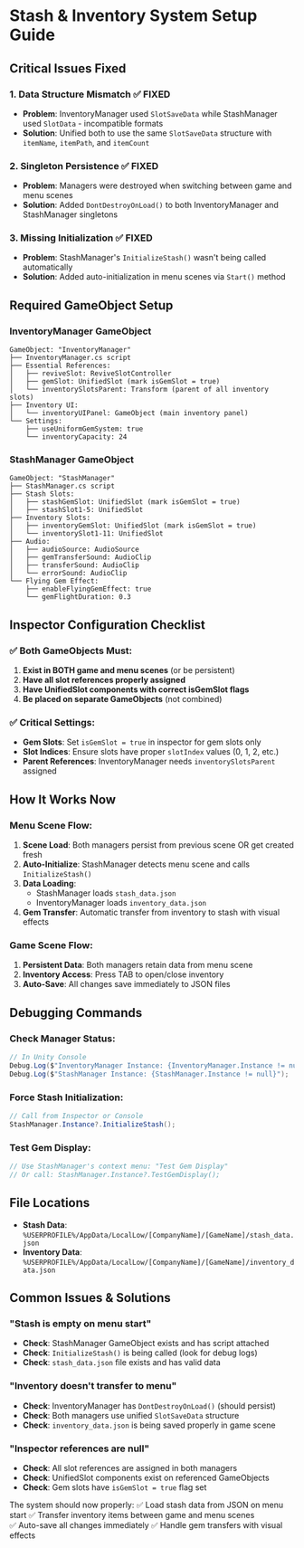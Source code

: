 # Stash & Inventory System Setup Guide

## Critical Issues Fixed

### 1. Data Structure Mismatch ✅ FIXED
- **Problem**: InventoryManager used `SlotSaveData` while StashManager used `SlotData` - incompatible formats
- **Solution**: Unified both to use the same `SlotSaveData` structure with `itemName`, `itemPath`, and `itemCount`

### 2. Singleton Persistence ✅ FIXED  
- **Problem**: Managers were destroyed when switching between game and menu scenes
- **Solution**: Added `DontDestroyOnLoad()` to both InventoryManager and StashManager singletons

### 3. Missing Initialization ✅ FIXED
- **Problem**: StashManager's `InitializeStash()` wasn't being called automatically
- **Solution**: Added auto-initialization in menu scenes via `Start()` method

## Required GameObject Setup

### InventoryManager GameObject
```
GameObject: "InventoryManager" 
├── InventoryManager.cs script
├── Essential References:
│   ├── reviveSlot: ReviveSlotController
│   ├── gemSlot: UnifiedSlot (mark isGemSlot = true)
│   └── inventorySlotsParent: Transform (parent of all inventory slots)
├── Inventory UI:
│   └── inventoryUIPanel: GameObject (main inventory panel)
└── Settings:
    ├── useUniformGemSystem: true
    └── inventoryCapacity: 24
```

### StashManager GameObject  
```
GameObject: "StashManager"
├── StashManager.cs script
├── Stash Slots:
│   ├── stashGemSlot: UnifiedSlot (mark isGemSlot = true)
│   ├── stashSlot1-5: UnifiedSlot
├── Inventory Slots:
│   ├── inventoryGemSlot: UnifiedSlot (mark isGemSlot = true) 
│   └── inventorySlot1-11: UnifiedSlot
├── Audio:
│   ├── audioSource: AudioSource
│   ├── gemTransferSound: AudioClip
│   ├── transferSound: AudioClip
│   └── errorSound: AudioClip
└── Flying Gem Effect:
    ├── enableFlyingGemEffect: true
    └── gemFlightDuration: 0.3
```

## Inspector Configuration Checklist

### ✅ Both GameObjects Must:
1. **Exist in BOTH game and menu scenes** (or be persistent)
2. **Have all slot references properly assigned**
3. **Have UnifiedSlot components with correct isGemSlot flags**
4. **Be placed on separate GameObjects** (not combined)

### ✅ Critical Settings:
- **Gem Slots**: Set `isGemSlot = true` in inspector for gem slots only
- **Slot Indices**: Ensure slots have proper `slotIndex` values (0, 1, 2, etc.)
- **Parent References**: InventoryManager needs `inventorySlotsParent` assigned

## How It Works Now

### Menu Scene Flow:
1. **Scene Load**: Both managers persist from previous scene OR get created fresh
2. **Auto-Initialize**: StashManager detects menu scene and calls `InitializeStash()`
3. **Data Loading**: 
   - StashManager loads `stash_data.json`
   - InventoryManager loads `inventory_data.json`
4. **Gem Transfer**: Automatic transfer from inventory to stash with visual effects

### Game Scene Flow:
1. **Persistent Data**: Both managers retain data from menu scene
2. **Inventory Access**: Press TAB to open/close inventory
3. **Auto-Save**: All changes save immediately to JSON files

## Debugging Commands

### Check Manager Status:
```csharp
// In Unity Console
Debug.Log($"InventoryManager Instance: {InventoryManager.Instance != null}");
Debug.Log($"StashManager Instance: {StashManager.Instance != null}");
```

### Force Stash Initialization:
```csharp
// Call from Inspector or Console
StashManager.Instance?.InitializeStash();
```

### Test Gem Display:
```csharp
// Use StashManager's context menu: "Test Gem Display"
// Or call: StashManager.Instance?.TestGemDisplay();
```

## File Locations
- **Stash Data**: `%USERPROFILE%/AppData/LocalLow/[CompanyName]/[GameName]/stash_data.json`
- **Inventory Data**: `%USERPROFILE%/AppData/LocalLow/[CompanyName]/[GameName]/inventory_data.json`

## Common Issues & Solutions

### "Stash is empty on menu start"
- **Check**: StashManager GameObject exists and has script attached
- **Check**: `InitializeStash()` is being called (look for debug logs)
- **Check**: `stash_data.json` file exists and has valid data

### "Inventory doesn't transfer to menu"
- **Check**: InventoryManager has `DontDestroyOnLoad()` (should persist)
- **Check**: Both managers use unified `SlotSaveData` structure
- **Check**: `inventory_data.json` is being saved properly in game scene

### "Inspector references are null"
- **Check**: All slot references are assigned in both managers
- **Check**: UnifiedSlot components exist on referenced GameObjects
- **Check**: Gem slots have `isGemSlot = true` flag set

The system should now properly:
✅ Load stash data from JSON on menu start
✅ Transfer inventory items between game and menu scenes  
✅ Auto-save all changes immediately
✅ Handle gem transfers with visual effects
